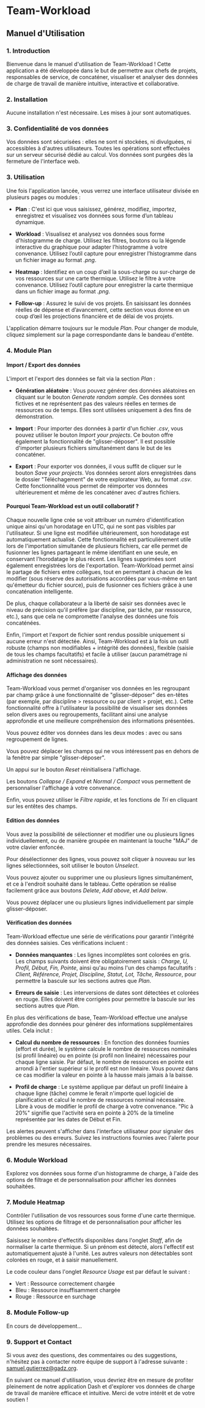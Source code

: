 # Team-Workload

## Manuel d'Utilisation

### 1. Introduction

Bienvenue dans le manuel d'utilisation de Team-Workload ! Cette application a été développée dans le but de permettre aux chefs de projets, responsables de service, de concaténer, visualiser et analyser des données de charge de travail de manière intuitive, interactive et collaborative.

### 2. Installation

Aucune installation n'est nécessaire. Les mises à jour sont automatiques.

### 3. Confidentialité de vos données 

Vos données sont sécurisées : elles ne sont ni stockées, ni divulguées, ni accessibles à d'autres utilisateurs. Toutes les opérations sont effectuées sur un serveur sécurisé dédié au calcul. Vos données sont purgées dès la fermeture de l'interface web.

### 3. Utilisation

Une fois l'application lancée, vous verrez une interface utilisateur divisée en plusieurs pages ou modules :

* **Plan** : C'est ici que vous saisissez, générez, modifiez, importez, enregistrez et visualisez vos données sous forme d’un tableau dynamique.

* **Workload** : Visualisez et analysez vos données sous forme d'histogramme de charge. Utilisez les filtres,  boutons ou la légende interactive du graphique pour adapter l’histogramme à votre convenance. Utilisez l’outil capture pour enregistrer l’histogramme dans un fichier image au format *.png*.

* **Heatmap** : Identifiez en un coup d’œil la sous-charge ou sur-charge de vos ressources sur une carte thermique. Utilisez le filtre à votre convenance. Utilisez l’outil capture pour enregistrer la carte thermique dans un fichier image au format *.png*.

* **Follow-up** : Assurez le suivi de vos projets. En saisissant les données réelles de dépense et d’avancement, cette section vous donne en un coup d’œil les projections financière et de délai de vos projets.

L'application démarre toujours sur le module *Plan*. Pour changer de module, cliquez simplement sur la page correspondante dans le bandeau d'entête.

### 4. Module Plan

#### Import / Export des données

L'import et l'export des données se fait via la section *Plan* :

* **Génération aléatoire** : Vous pouvez générer des données aléatoires en cliquant sur le bouton *Generate random sample*. Ces données sont fictives et ne représentent pas des valeurs réelles en termes de ressources ou de temps. Elles sont utilisées uniquement à des fins de démonstration.

* **Import** : Pour importer des données à partir d'un fichier *.csv*, vous pouvez utiliser le bouton *Import your projects*. Ce bouton offre également la fonctionnalité de "glisser-déposer". Il est possible d'importer plusieurs fichiers simultanément dans le but de les concaténer.

* **Export** : Pour exporter vos données, il vous suffit de cliquer sur le bouton *Save your projects*. Vos données seront alors enregistrées dans le dossier "Téléchagement" de votre explorateur Web, au format *.csv*. Cette fonctionnalité vous permet de réimporter vos données ultérieurement et même de les concaténer avec d'autres fichiers.

#### Pourquoi Team-Workload est un outil collaboratif ?
Chaque nouvelle ligne crée se voit attribuer un numéro d'identification unique ainsi qu'un horodatage en UTC, qui ne sont pas visibles par l'utilisateur. Si une ligne est modifiée ultérieurement, son horodatage est automatiquement actualisé. Cette fonctionnalité est particulièrement utile lors de l'importation simultanée de plusieurs fichiers, car elle permet de fusionner les lignes partageant le même identifiant en une seule, en conservant l'horodatage le plus récent. Les lignes supprimées sont également enregistrées lors de l'exportation. Team-Workload permet ainsi le partage de fichiers entre collègues, tout en permettant à chacun de les modifier (sous réserve des autorisations accordées par vous-même en tant qu'émetteur du fichier source), puis de fusionner ces fichiers grâce à une concaténation intelligente.
	
De plus, chaque collaborateur a la liberté de saisir ses données avec le niveau de précision qu'il préfère (par discipline, par tâche, par ressource, etc.), sans que cela ne compromette l'analyse des données une fois concaténées.
	
Enfin, l'import et l'export de fichier sont rendus possible uniquement si aucune erreur n'est détectée. Ainsi, Team-Workload est à la fois un outil robuste (champs non modifiables + intégrité des données), flexible (saisie de tous les champs facultatifs) et facile à utiliser (aucun paramétrage ni administration ne sont nécessaires).

#### Affichage des données

Team-Workload vous permet d'organiser vos données en les regroupant par champ grâce à une fonctionnalité de "glisser-déposer" des en-têtes (par exemple, par discipline > ressource ou par client > projet, etc.). Cette fonctionnalité offre à l'utilisateur la possibilité de visualiser ses données selon divers axes ou regroupements, facilitant ainsi une analyse approfondie et une meilleure compréhension des informations présentées.

Vous pouvez éditer vos données dans les deux modes : avec ou sans regroupement de lignes.

Vous pouvez déplacer les champs qui ne vous intéressent pas en dehors de la fenêtre par simple "glisser-déposer".

Un appui sur le bouton *Reset* réinitialisera l'affichage.

Les boutons *Collapse / Expand* et *Normal / Compact* vous permettent de personnaliser l'affichage à votre convenance.

Enfin, vous pouvez utiliser le *Filtre rapide*, et les fonctions de *Tri* en cliquant sur les entêtes des champs.

#### Edition des données

Vous avez la possibilité de sélectionner et modifier une ou plusieurs lignes individuellement, ou de manière groupée en maintenant la touche "MAJ" de votre clavier enfoncée.

Pour désélectionner des lignes, vous pouvez soit cliquer à nouveau sur les lignes sélectionnées, soit utiliser le bouton *Unselect*.

Vous pouvez ajouter ou supprimer une ou plusieurs lignes simultanément, et ce à l'endroit souhaité dans le tableau. Cette opération se réalise facilement grâce aux boutons *Delete*, *Add above*, et *Add below*.

Vous pouvez déplacer une ou plusieurs lignes individuellement par simple glisser-déposer.

#### Vérification des données

Team-Workload effectue une série de vérifications pour garantir l'intégrité des données saisies. Ces vérifications incluent :

* **Données manquantes** : Les lignes incomplètes sont colorées en gris. Les champs suivants doivent être obligatoirement saisis : *Charge, U, Profil, Début, Fin, Pointe*, ainsi qu'au moins l'un des champs facultatifs : *Client, Référence, Projet, Discipline, Statut, Lot, Tâche, Ressource*, pour permettre la bascule sur les sections autres que *Plan*.

* **Erreurs de saisie** : Les interversions de dates sont détectées et colorées en rouge. Elles doivent être corrigées pour permettre la bascule sur les sections autres que *Plan*.

En plus des vérifications de base, Team-Workload effectue une analyse approfondie des données pour générer des informations supplémentaires utiles. Cela inclut :

* **Calcul du nombre de ressources** : En fonction des données fournies (effort et durée), le système calcule le nombre de ressources nominales (si profil linéaire) ou en pointe (si profil non linéaire) nécessaires pour chaque ligne saisie. Par défaut, le nombre de ressources en pointe est arrondi à l'entier supérieur si le profil est non linéaire. Vous pouvez dans ce cas modifier la valeur en pointe à la hausse mais jamais à la baisse.

* **Profil de charge** : Le système applique par défaut un profil linéaire à chaque ligne (tâche) comme le ferait n'importe quel logiciel de planification et calcul le nombre de ressources nominal nécessaire. Libre à vous de modifier le profil de charge à votre convenance. "Pic à 20%" signifie que l'activité sera en pointe à 20% de la timeline représentée par les dates de Début et Fin.

Les alertes peuvent s'afficher dans l'interface utilisateur pour signaler des problèmes ou des erreurs. Suivez les instructions fournies avec l'alerte pour prendre les mesures nécessaires.

### 6. Module Workload

Explorez vos données sous forme d'un histogramme de charge, à l'aide des options de filtrage et de personnalisation pour afficher les données souhaitées.

### 7. Module Heatmap

Contrôler l'utilisation de vos ressources sous forme d'une carte thermique. Utilisez les options de filtrage et de personnalisation pour afficher les données souhaitées.

Saisissez le nombre d'effectifs disponibles dans l'onglet *Staff*, afin de normaliser la carte thermique. Si un prénom est détecté, alors l'effectif est automatiquement ajusté à l'unité. Les autres valeurs non détectables sont colorées en rouge, et à saisir manuellement.

Le code couleur dans l'onglet *Resource Usage* est par défaut le suivant :

* Vert : Ressource correctement chargée
* Bleu : Ressource insuffisamment chargée
* Rouge : Ressource en surchage


### 8. Module Follow-up

En cours de développement...

### 9. Support et Contact

Si vous avez des questions, des commentaires ou des suggestions, n'hésitez pas à contacter notre équipe de support à l'adresse suivante : samuel.gutierrez@gadz.org.

En suivant ce manuel d'utilisation, vous devriez être en mesure de profiter pleinement de notre application Dash et d'explorer vos données de charge de travail de manière efficace et intuitive. Merci de votre intérêt et de votre soutien !
